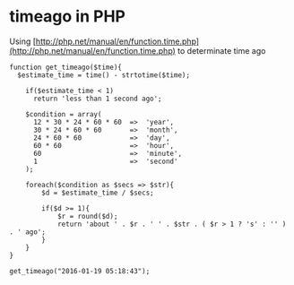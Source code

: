 # timeago in PHP
Using [http://php.net/manual/en/function.time.php](http://php.net/manual/en/function.time.php) to determinate time ago

```
function get_timeago($time){
  $estimate_time = time() - strtotime($time);

    if($estimate_time < 1)
      return 'less than 1 second ago';

    $condition = array( 
      12 * 30 * 24 * 60 * 60  =>  'year',
      30 * 24 * 60 * 60       =>  'month',
      24 * 60 * 60            =>  'day',
      60 * 60                 =>  'hour',
      60                      =>  'minute',
      1                       =>  'second'
    );

    foreach($condition as $secs => $str){
        $d = $estimate_time / $secs;

        if($d >= 1){
            $r = round($d);
            return 'about ' . $r . ' ' . $str . ( $r > 1 ? 's' : '' ) . ' ago';
        }
    }
}

get_timeago("2016-01-19 05:18:43");
```
